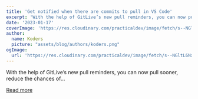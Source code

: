 ```yaml
---
title: 'Get notified when there are commits to pull in VS Code'
excerpt: 'With the help of GitLive’s new pull reminders, you can now pull sooner, reduce the chances of...'
date: '2023-01-17'
coverImage: 'https://res.cloudinary.com/practicaldev/image/fetch/s--NGltL6Nx--/c_imagga_scale,f_auto,fl_progressive,h_420,q_auto,w_1000/https://dev-to-uploads.s3.amazonaws.com/uploads/articles/iy8hgtt7c4tvwct5401e.png'
author:
  name: Koders
  picture: "assets/blog/authors/koders.png"
ogImage:
  url: 'https://res.cloudinary.com/practicaldev/image/fetch/s--NGltL6Nx--/c_imagga_scale,f_auto,fl_progressive,h_420,q_auto,w_1000/https://dev-to-uploads.s3.amazonaws.com/uploads/articles/iy8hgtt7c4tvwct5401e.png'
---
```


With the help of GitLive’s new pull reminders, you can now pull sooner, reduce the chances of...

[Read more](https://dev.to/gitlive/get-notified-when-there-are-commits-to-pull-in-vs-code-61k)
